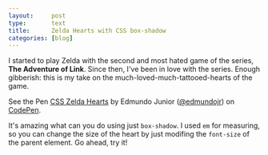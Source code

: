 ```yaml
---
layout:     post
type:       text
title:      Zelda Hearts with CSS box-shadow
categories: [blog]
---
```


I started to play Zelda with the second and most hated game of the series, **The Adventure of Link**. Since then, I've been in love with the series. Enough gibberish: this is my take on the much-loved-much-tattooed-hearts of the game.

<p data-height="312" data-theme-id="13050" data-slug-hash="raZgdw" data-default-tab="result" data-user="edmundojr" class='codepen'>See the Pen <a href='http://codepen.io/edmundojr/pen/raZgdw/'>CSS Zelda Hearts</a> by Edmundo Junior (<a href='http://codepen.io/edmundojr'>@edmundojr</a>) on <a href='http://codepen.io'>CodePen</a>.</p>
<script async src="//assets.codepen.io/assets/embed/ei.js"></script>

It's amazing what can you do using just `box-shadow`. I used `em` for measuring, so you can change the size of the heart by just modifing the `font-size` of the parent element. Go ahead, try it!